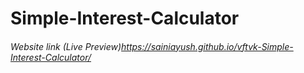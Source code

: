 # Simple-Interest-Calculator

###### Website link (Live Preview)https://sainiayush.github.io/vftvk-Simple-Interest-Calculator/
